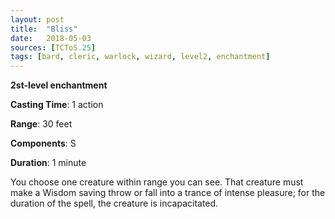 ```yaml
---
layout: post
title:  "Bliss"
date:   2018-05-03
sources: [TCToS.25]
tags: [bard, cleric, warlock, wizard, level2, enchantment]
---
```


**2st-level enchantment**

**Casting Time**: 1 action

**Range**: 30 feet

**Components**: S

**Duration**: 1 minute

You choose one creature within range you can see. That creature must make a Wisdom saving throw or fall into a trance of intense pleasure; for the duration of the spell, the creature is incapacitated.